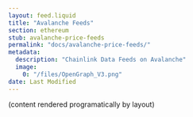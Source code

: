 ```yaml
---
layout: feed.liquid
title: "Avalanche Feeds"
section: ethereum
stub: avalanche-price-feeds
permalink: "docs/avalanche-price-feeds/"
metadata:
  description: "Chainlink Data Feeds on Avalanche"
  image:
    0: "/files/OpenGraph_V3.png"
date: Last Modified
---
```

(content rendered programatically by layout)
